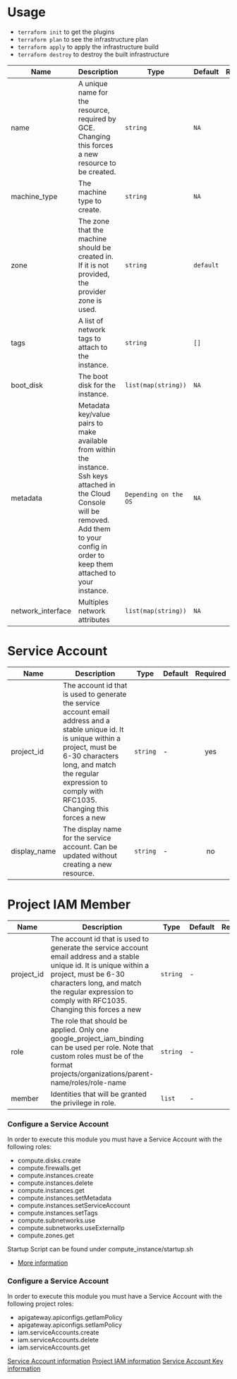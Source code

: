 # Usage

- `terraform init` to get the plugins
- `terraform plan` to see the infrastructure plan
- `terraform apply` to apply the infrastructure build
- `terraform destroy` to destroy the built infrastructure

| Name | Description | Type | Default | Required |
|------|-------------|------|---------|:--------:|
| name | A unique name for the resource, required by GCE. Changing this forces a new resource to be created. | `string` | `NA` | yes |
| machine\_type | The machine type to create. | `string` | `NA` | yes |
| zone | The zone that the machine should be created in. If it is not provided, the provider zone is used. | `string` | `default` | no |
| tags |  A list of network tags to attach to the instance. | `string` | `[]` | no |
| boot_disk | The boot disk for the instance. | `list(map(string))` | `NA` | yes |
| metadata | Metadata key/value pairs to make available from within the instance. Ssh keys attached in the Cloud Console will be removed. Add them to your config in order to keep them attached to your instance. | `Depending on the OS` | `NA` | no |
| network_interface | Multiples network attributes | `list(map(string))` | `NA` | yes |

# Service Account

| Name | Description | Type | Default | Required |
|------|-------------|------|---------|:--------:|
| project\_id | The account id that is used to generate the service account email address and a stable unique id. It is unique within a project, must be 6-30 characters long, and match the regular expression to comply with RFC1035. Changing this forces a new | `string` | - | yes |
| display_name | The display name for the service account. Can be updated without creating a new resource. | `string` | - | no |

# Project IAM Member

| Name | Description | Type | Default | Required |
|------|-------------|------|---------|:--------:|
| project\_id | The account id that is used to generate the service account email address and a stable unique id. It is unique within a project, must be 6-30 characters long, and match the regular expression to comply with RFC1035. Changing this forces a new | `string` | - | yes |
| role | The role that should be applied. Only one google_project_iam_binding can be used per role. Note that custom roles must be of the format projects/organizations/parent-name/roles/role-name | `string` | - | yes |
| member | Identities that will be granted the privilege in role. | `list` | - | yes |

### Configure a Service Account
In order to execute this module you must have a Service Account with the following roles:

- compute.disks.create
- compute.firewalls.get
- compute.instances.create
- compute.instances.delete
- compute.instances.get
- compute.instances.setMetadata
- compute.instances.setServiceAccount
- compute.instances.setTags
- compute.subnetworks.use
- compute.subnetworks.useExternalIp
- compute.zones.get

Startup Script can be found under compute_instance/startup.sh

- [More information](https://registry.terraform.io/providers/hashicorp/google/latest/docs/resources/compute_instance#tags)

### Configure a Service Account
In order to execute this module you must have a Service Account with the following project roles:

- apigateway.apiconfigs.getIamPolicy
- apigateway.apiconfigs.setIamPolicy
- iam.serviceAccounts.create
- iam.serviceAccounts.delete
- iam.serviceAccounts.get

[Service Account information](https://registry.terraform.io/providers/hashicorp/google/latest/docs/resources/google_service_account)
[Project IAM information](https://registry.terraform.io/providers/hashicorp/google/latest/docs/resources/google_project_iam#google_project_iam_member)
[Service Account Key information](https://registry.terraform.io/providers/hashicorp/google/latest/docs/data-sources/service_account_key)
